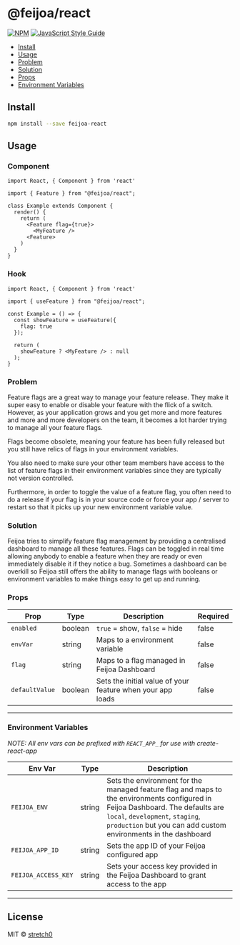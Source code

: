 # @feijoa/react

[![NPM](https://img.shields.io/npm/v/@feijoa/react.svg)](https://www.npmjs.com/package/@feijoa/react) [![JavaScript Style Guide](https://img.shields.io/badge/code_style-standard-brightgreen.svg)](https://standardjs.com)

- [Install](#install)
- [Usage](#usage)
- [Problem](#problem)
- [Solution](#solution)
- [Props](#props)
- [Environment Variables](#environment-variables)

## Install

```bash
npm install --save feijoa-react
```

## Usage

### Component

```tsx
import React, { Component } from 'react'

import { Feature } from "@feijoa/react";

class Example extends Component {
  render() {
    return (
      <Feature flag={true}>
        <MyFeature />
      <Feature>
    )
  }
}
```

### Hook

```tsx
import React, { Component } from 'react'

import { useFeature } from "@feijoa/react";

const Example = () => {
  const showFeature = useFeature({
    flag: true
  });

  return (
    showFeature ? <MyFeature /> : null
  );
}
```

### Problem

Feature flags are a great way to manage your feature release. They make it super easy to enable or disable your feature with the flick of a switch. However, as your application grows and you get more and more features and more and more developers on the team, it becomes a lot harder trying to manage all your feature flags. 

Flags become obsolete, meaning your feature has been fully released but you still have relics of flags in your environment variables. 

You also need to make sure your other team members have access to the list of feature flags in their environment variables since they are typically not version controlled. 

Furthermore, in order to toggle the value of a feature flag, you often need to do a release if your flag is in your source code or force your app / server to restart so that it picks up your new environment variable value. 

### Solution

Feijoa tries to simplify feature flag management by providing a centralised dashboard to manage all these features. Flags can be toggled in real time allowing anybody to enable a feature when they are ready or even immediately disable it if they notice a bug. Sometimes a dashboard can be overkill so Feijoa still offers the ability to manage flags with booleans or environment variables to make things easy to get up and running. 

### Props

| Prop            | Type        | Description                                                       | Required |
| ------------    | ----------- | -------------------------------------------------------           | ---------|
| `enabled`       | boolean     | `true` = show, `false` = hide                                     | false    |
| `envVar`        | string      | Maps to a environment variable                                    | false    |
| `flag`          | string      | Maps to a flag managed in Feijoa Dashboard                        | false    |
| `defaultValue`  | boolean     | Sets the initial value of your feature when your app loads        | false    |
-------------------------

### Environment Variables

*NOTE: All env vars can be prefixed with `REACT_APP_` for use with create-react-app*

| Env Var         | Type        | Description                                                       | 
| ------------    | ----------- | -------------------------------------------------------           | 
| `FEIJOA_ENV` | string      | Sets the environment for the managed feature flag and maps to the environments configured in Feijoa Dashboard. The defaults are `local`, `development`, `staging`, `production` but you can add custom environments in the dashboard| 
| `FEIJOA_APP_ID` | string      | Sets the app ID of your Feijoa configured app |
| `FEIJOA_ACCESS_KEY` | string  | Sets your access key provided in the Feijoa Dashboard to grant access to the app | 
-------------------------


## License

MIT © [stretch0](https://github.com/stretch0)
